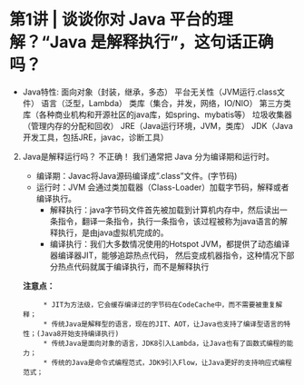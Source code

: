 #  **第1讲 | 谈谈你对 Java 平台的理解？“Java 是解释执行”，这句话正确吗？**
* Java特性:
面向对象（封装，继承，多态）
平台无关性（JVM运行.class文件）
语言（泛型，Lambda）
类库（集合，并发，网络，IO/NIO）
第三方类库（各种商业机构和开源社区的java库，如spring、mybatis等）
垃圾收集器（管理内存的分配和回收）
JRE（Java运行环境，JVM，类库）
JDK（Java开发工具，包括JRE，javac，诊断工具）

2. Java是解释运行吗？
不正确！
我们通常把 Java 分为编译期和运行时。
	* 编译期：Javac将Java源码编译成”.class”文件。(字节码)
	* 运行时：JVM 会通过类加载器（Class-Loader）加载字节码，解释或者编译执行。
		* 解释执行：java字节码文件首先被加载到计算机内存中，然后读出一条指令，翻译一条指令，执行一条指令，该过程被称为java语言的解释执行，是由java虚拟机完成的。
		* 编译执行：我们大多数情况使用的Hotspot JVM，都提供了动态编译器编译器JIT，能够追踪热点代码， 然后变成机器指令，这种情况下部分热点代码就属于编译执行，而不是解释执行  
		
	 **注意点：**  
	 
			* JIT为方法级，它会缓存编译过的字节码在CodeCache中，而不需要被重复解释；
			* 传统Java是解释型的语言，现在的JIT、AOT，让Java也支持了编译型语言的特性；(Java8开始支持编译执行)
			* 传统Java是面向对象的语言，JDK8引入Lambda，让Java也有了函数式编程的能力；
			* 传统的Java是命令式编程范式，JDK9引入Flow，让Java更好的支持响应式编程范式；
			

